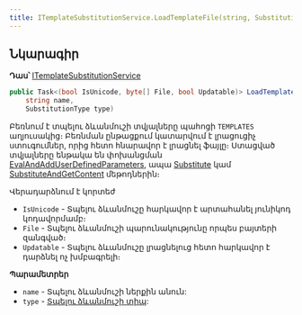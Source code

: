 ```yaml
---
title: ITemplateSubstitutionService.LoadTemplateFile(string, SubstitutionType) մեթոդ  
---
```


## Նկարագիր

**Դաս՝** [ITemplateSubstitutionService](../ITemplateSubstitutionService.md)

```c#
public Task<(bool IsUnicode, byte[] File, bool Updatable)> LoadTemplateFile(
    string name, 
    SubstitutionType type)
```

Բեռնում է տպելու ձևանմուշի տվյալները պահոցի `TEMPLATES` աղյուսակից։ Բեռնման ընթացքում կատարվում է լրացուցիչ ստուգումներ, որից հետո հնարավոր է լրացնել ֆայլը։ 
Ստացված տվյալները ենթակա են փոխանցման [EvalAndAddUserDefinedParameters](EvalAndAddUserDefinedParameters.md), ապա [Substitute](Substitute.md) կամ [SubstituteAndGetContent](SubstituteAndGetContent.md) մեթոդներին։

Վերադարձնում է կորտեժ
* `IsUnicode` - Տպելու ձևանմուշը հարկավոր է արտահանել յունիկոդ կոդավորմամբ։
* `File` - Տպելու ձևանմուշի պարունակությունը որպես բայտերի զանգված։
* `Updatable` - Տպելու ձևանմուշը լրացնելուց հետո հարկավոր է դարձնել ոչ խմբագրելի։

**Պարամետրեր**

* `name` - Տպելու ձևանմուշի ներքին անուն:
* `type` - [Տպելու ձևանմուշի տիպ](../../types/SubstitutionType.md):
